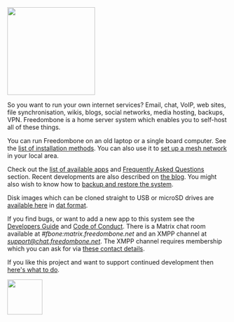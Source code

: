 <img src="https://code.freedombone.net/bashrc/freedombone/raw/master/img/logo.png?raw=true" width=200/>

So you want to run your own internet services? Email, chat, VoIP, web sites, file synchronisation, wikis, blogs, social networks, media hosting, backups, VPN. Freedombone is a home server system which enables you to self-host all of these things.

You can run Freedombone on an old laptop or a single board computer. See the [list of installation methods](https://freedombone.net/installmethods.html). You can also use it to [set up a mesh network](https://freedombone.net/mesh.html) in your local area.

Check out the [list of available apps](https://freedombone.net/apps.html) and [Frequently Asked Questions](https://freedombone.net/faq.html) section. Recent developments are also described on [the blog](https://blog.freedombone.net/tag/freedombone). You might also wish to know how to [backup and restore the system](https://freedombone.net/backups.html).

Disk images which can be cloned straight to USB or microSD drives are [available here](https://freedombone.net/downloads/images.txt) in [dat format](https://datproject.org).

If you find bugs, or want to add a new app to this system see the [Developers Guide](https://freedombone.net/devguide.html) and [Code of Conduct](https://freedombone.net/codeofconduct.html). There is a Matrix chat room available at *#fbone:matrix.freedombone.net* and an XMPP channel at *support@chat.freedombone.net*. The XMPP channel requires membership which you can ask for via [these contact details](https://freedombone.net/support.html).

If you like this project and want to support continued development then [here's what to do](https://freedombone.net/support.html).

<a href="https://code.freedombone.net/bashrc/freedombone/raw/stretch/website/EN/fdl-1.3.txt"><img src="https://code.freedombone.net/bashrc/freedombone/raw/master/img/gfdl.png?raw=true" width=80/></a>
